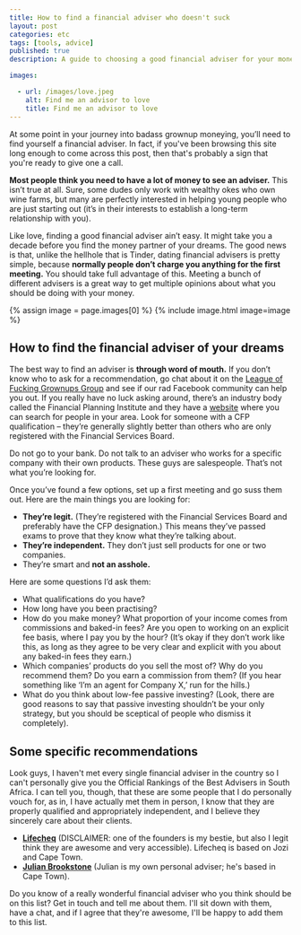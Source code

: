 ```yaml
---
title: How to find a financial adviser who doesn't suck
layout: post
categories: etc
tags: [tools, advice]
published: true
description: A guide to choosing a good financial adviser for your money, in South Africa.

images:

  - url: /images/love.jpeg
    alt: Find me an advisor to love
    title: Find me an advisor to love
---
```

At some point in your journey into badass grownup moneying, you’ll need to find yourself a financial adviser. In fact, if you've been browsing this site long enough to come across this post, then that's probably a sign that you're ready to give one a call.
<!--more-->

**Most people think you need to have a lot of money to see an adviser.** This isn’t true at all. Sure, some dudes only work with wealthy okes who own wine farms, but many are perfectly interested in helping young people who are just starting out (it’s in their interests to establish a long-term relationship with you).

Like love, finding a good financial adviser ain’t easy. It might take you a decade before you find the money partner of your dreams. The good news is that, unlike the hellhole that is Tinder, dating financial advisers is pretty simple, because **normally people don’t charge you anything for the first meeting.** You should take full advantage of this. Meeting a bunch of different advisers is a great way to get multiple opinions about what you should be doing with your money.

{% assign image = page.images[0] %}
{% include image.html image=image %}

## How to find the financial adviser of your dreams

The best way to find an adviser is **through word of mouth.** If you don’t know who to ask for a recommendation, go chat about it on the [League of Fucking Grownups Group](https://www.facebook.com/groups/164435120856544/) and see if our rad Facebook community can help you out. If you really have no luck asking around, there’s an industry body called the Financial Planning Institute and they have a [website](https://www.letsplan.co.za/LetsPlan/Resources/Resources/Find_a_financial_planner/FPI_Consumers/Find_A_Financial_Planner_Basic.aspx?hkey=c8cc21a3-1ada-4086-bf85-17df6b731ce2) where you can search for people in your area. Look for someone with a CFP qualification – they’re generally slightly better than others who are only registered with the Financial Services Board.

Do not go to your bank. Do not talk to an adviser who works for a specific company with their own products. These guys are salespeople. That’s not what you’re looking for.

Once you’ve found a few options, set up a first meeting and go suss them out. Here are the main things you are looking for:
- **They’re legit.** (They’re registered with the Financial Services Board and preferably have the CFP designation.) This means they’ve passed exams to prove that they know what they’re talking about.
- **They’re independent.** They don’t just sell products for one or two companies.
- They’re smart and **not an asshole.**

Here are some questions I’d ask them:
- What qualifications do you have?
- How long have you been practising?
- How do you make money? What proportion of your income comes from commissions and baked-in fees? Are you open to working on an explicit fee basis, where I pay you by the hour? (It’s okay if they don’t work like this, as long as they agree to be very clear and explicit with you about any baked-in fees they earn.)
- Which companies’ products do you sell the most of? Why do you recommend them? Do you earn a commission from them? (If you hear something like ‘I’m an agent for Company X,’ run for the hills.)
- What do you think about low-fee passive investing? (Look, there are good reasons to say that passive investing shouldn’t be your only strategy, but you should be sceptical of people who dismiss it completely).

## Some specific recommendations

Look guys, I haven't met every single financial adviser in the country so I can't personally give you the Official Rankings of the Best Advisers in South Africa. I can tell you, though, that these are some people that I do personally vouch for, as in, I have actually met them in person, I know that they are properly qualified and appropriately independent, and I believe they sincerely care about their clients.

- **[Lifecheq](https://www.lifecheq.co.za/?utm_source=lafg&utm_medium=site&utm_campaign=advicepage)** (DISCLAIMER: one of the founders is my bestie, but also I legit think they are awesome and very accessible). Lifecheq is based on Jozi and Cape Town.
- **[Julian Brookstone](http://www.julianbrookstone.com/)** (Julian is my own personal adviser; he's based in Cape Town).

Do you know of a really wonderful financial adviser who you think should be on this list? Get in touch and tell me about them. I'll sit down with them, have a chat, and if I agree that they're awesome, I'll be happy to add them to this list.
